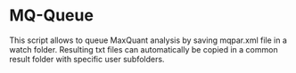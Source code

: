 # MQ-Queue
This script allows to queue MaxQuant analysis by saving mqpar.xml file in a watch folder. Resulting txt files can automatically be copied in a common result folder with specific user subfolders.
